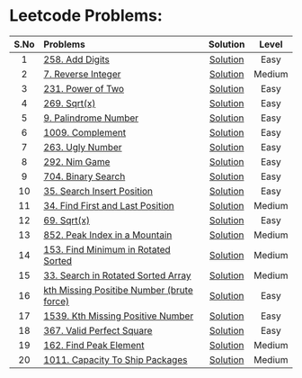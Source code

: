 # Leetcode Problems:
| S.No  | Problems                                                                                                                   |                                                                   Solution                                                                    | Level  |
| :---: | :------------------------------------------------------------------------------------------------------------------------- | :-------------------------------------------------------------------------------------------------------------------------------------------: | :----: |
|   1   | [258. Add Digits](https://leetcode.com/problems/add-digits/)                                                               |            [Solution](https://github.com/ArhanBytes/Rohit-Negi-CPP-DSA-Course/blob/main/Lectures/Lecture_013/Lecture_Code/258.cpp)            |  Easy  |
|   2   | [7. Reverse Integer](https://leetcode.com/problems/reverse-integer/description/)                                           |             [Solution](https://github.com/ArhanBytes/Rohit-Negi-CPP-DSA-Course/blob/main/Lectures/Lecture_013/Lecture_Code/7.cpp)             | Medium |
|   3   | [231. Power of Two](https://leetcode.com/problems/power-of-two/description/)                                               |            [Solution](https://github.com/ArhanBytes/Rohit-Negi-CPP-DSA-Course/blob/main/Lectures/Lecture_013/Lecture_Code/231.cpp)            |  Easy  |
|   4   | [269. Sqrt(x)](https://leetcode.com/problems/sqrtx/)                                                                       |            [Solution](https://github.com/ArhanBytes/Rohit-Negi-CPP-DSA-Course/blob/main/Lectures/Lecture_013/Homework/Sqrt(x).cpp)            |  Easy  |
|   5   | [9. Palindrome Number](https://leetcode.com/problems/palindrome-number/description/)                                       |             [Solution](https://github.com/ArhanBytes/Rohit-Negi-CPP-DSA-Course/blob/main/Lectures/Lecture_013/Lecture_Code/9.cpp)             |  Easy  |
|   6   | [1009. Complement](https://leetcode.com/problems/complement-of-base-10-integer/description/)                               |           [Solution](https://github.com/ArhanBytes/Rohit-Negi-CPP-DSA-Course/blob/main/Lectures/Lecture_013/Lecture_Code/1009.cpp)            |  Easy  |
|   7   | [263. Ugly Number](https://leetcode.com/problems/ugly-number/)                                                             |            [Solution](https://github.com/ArhanBytes/Rohit-Negi-CPP-DSA-Course/blob/main/Lectures/Lecture_013/Homework/isUgly.cpp)             |  Easy  |
|   8   | [292. Nim Game](https://leetcode.com/problems/nim-game/description/)                                                       |            [Solution](https://github.com/ArhanBytes/Rohit-Negi-CPP-DSA-Course/blob/main/Lectures/Lecture_015/Lecture_Code/292.cpp)            |  Easy  |
|   9   | [704. Binary Search](https://leetcode.com/problems/binary-search/)                                                         |            [Solution](https://github.com/ArhanBytes/Rohit-Negi-CPP-DSA-Course/blob/main/Lectures/Lecture_022/Lecture_Code/704.cpp)            |  Easy  |
|  10   | [35. Search Insert Position](https://leetcode.com/problems/search-insert-position/description/)                            |              [Solution](https://github.com/ArhanBytes/Rohit-Negi-CPP-DSA-Course/blob/main/Lectures/Lecture_022/Homework/35.cpp)               |  Easy  |
|  11   | [34. Find First and Last Position](https://leetcode.com/problems/find-first-and-last-position-of-element-in-sorted-array/) |            [Solution](https://github.com/ArhanBytes/Rohit-Negi-CPP-DSA-Course/blob/main/Lectures/Lecture_023/Lecture_Code/34.cpp)             | Medium |
|  12   | [69. Sqrt(x)](https://leetcode.com/problems/sqrtx/description/)                                                            |              [Solution](https://github.com/ArhanBytes/Rohit-Negi-CPP-DSA-Course/blob/main/Lectures/Lecture_023/Homework/69.cpp)               |  Easy  |
|  13   | [852. Peak Index in a Mountain](https://leetcode.com/problems/peak-index-in-a-mountain-array/description/)                 |            [Solution](https://github.com/ArhanBytes/Rohit-Negi-CPP-DSA-Course/blob/main/Lectures/Lecture_024/Lecture_Code/852.cpp)            | Medium |
|  14   | [153. Find Minimum in Rotated Sorted](https://leetcode.com/problems/find-minimum-in-rotated-sorted-array/description/)     |            [Solution](https://github.com/ArhanBytes/Rohit-Negi-CPP-DSA-Course/blob/main/Lectures/Lecture_024/Lecture_Code/153.cpp)            | Medium |
|  15   | [33. Search in Rotated Sorted Array](https://leetcode.com/problems/search-in-rotated-sorted-array/description/)            |            [Solution](https://github.com/ArhanBytes/Rohit-Negi-CPP-DSA-Course/blob/main/Lectures/Lecture_024/Lecture_Code/33.cpp)             | Medium |
|  16   | [kth Missing Positibe Number (brute force)](https://leetcode.com/problems/kth-missing-positive-number/description/)        | [Solution](https://github.com/ArhanBytes/Rohit-Negi-CPP-DSA-Course/blob/main/Lectures/Lecture_024/Homework/kth_missing_number_bruteforce.cpp) |  Easy  |
|  17   | [1539. Kth Missing Positive Number](https://leetcode.com/problems/kth-missing-positive-number/description/)                |           [Solution](https://github.com/ArhanBytes/Rohit-Negi-CPP-DSA-Course/blob/main/Lectures/Lecture_024/Lecture_Code/1539.cpp)            |  Easy  |
|  18   | [367. Valid Perfect Square](https://leetcode.com/problems/valid-perfect-square/description/)                               |              [Solution](https://github.com/ArhanBytes/Rohit-Negi-CPP-DSA-Course/blob/main/Lectures/Lecture_024/Homework/367.cpp)              |  Easy  |
|  19   | [162. Find Peak Element](https://leetcode.com/problems/find-peak-element/)                                                 |              [Solution](https://github.com/ArhanBytes/Rohit-Negi-CPP-DSA-Course/blob/main/Lectures/Lecture_024/Homework/162.cpp)              | Medium |
|  20   | [1011. Capacity To Ship Packages](https://leetcode.com/problems/capacity-to-ship-packages-within-d-days/description/)      |           [Solution](https://github.com/ArhanBytes/Rohit-Negi-CPP-DSA-Course/blob/main/Lectures/Lecture_025/Lecture_Code/1011.cpp)            | Medium |